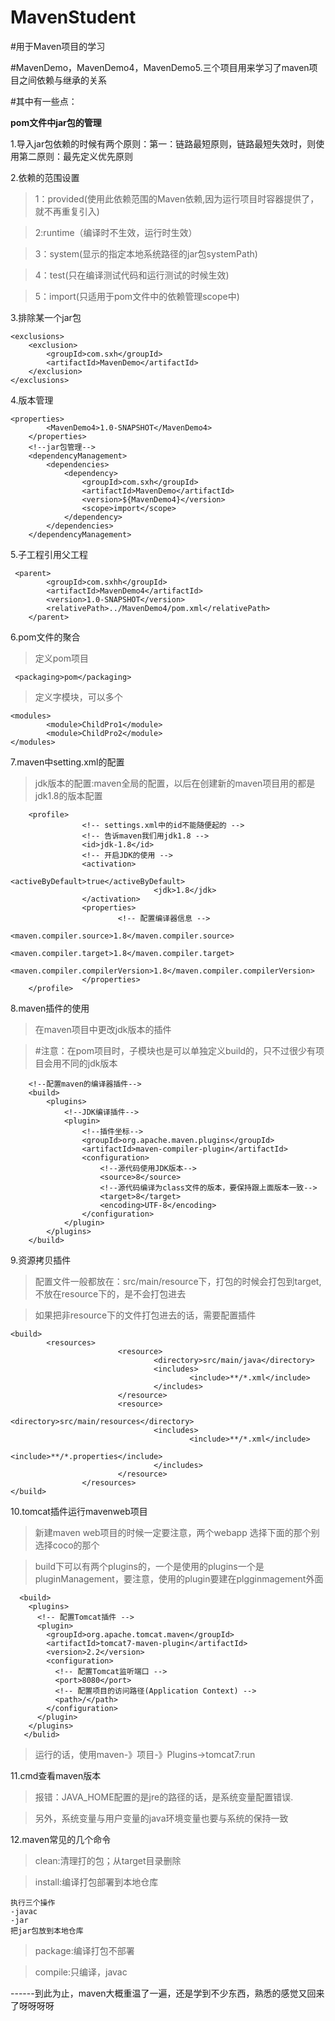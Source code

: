 # MavenStudent

#用于Maven项目的学习

#MavenDemo，MavenDemo4，MavenDemo5.三个项目用来学习了maven项目之间依赖与继承的关系

#其中有一些点：

**pom文件中jar包的管理**

1.导入jar包依赖的时候有两个原则：第一：链路最短原则，链路最短失效时，则使用第二原则：最先定义优先原则

2.依赖的范围设置<scope>

>1：provided(使用此依赖范围的Maven依赖,因为运行项目时容器提供了，就不再重复引入)

>2:runtime（编译时不生效，运行时生效）

>3：system(显示的指定本地系统路径的jar包systemPath)

>4：test(只在编译测试代码和运行测试的时候生效)

>5：import(只适用于pom文件中的依赖管理scope中)

3.排除某一个jar包

```
<exclusions>
	<exclusion>
		<groupId>com.sxh</groupId>
		<artifactId>MavenDemo</artifactId>
	</exclusion>
</exclusions>
```

4.版本管理

```
<properties>
        <MavenDemo4>1.0-SNAPSHOT</MavenDemo4>
    </properties>
    <!--jar包管理-->
    <dependencyManagement>
        <dependencies>
            <dependency>
                <groupId>com.sxh</groupId>
                <artifactId>MavenDemo</artifactId>
                <version>${MavenDemo4}</version>
                <scope>import</scope>
            </dependency>
        </dependencies>
    </dependencyManagement>
```
5.子工程引用父工程

```
 <parent>
        <groupId>com.sxhh</groupId>
        <artifactId>MavenDemo4</artifactId>
        <version>1.0-SNAPSHOT</version>
        <relativePath>../MavenDemo4/pom.xml</relativePath>
    </parent>
```
6.pom文件的聚合

>定义pom项目

```
 <packaging>pom</packaging>
```

>定义字模块，可以多个

```
<modules>
        <module>ChildPro1</module>
        <module>ChildPro2</module>
</modules>
```

7.maven中setting.xml的配置

>jdk版本的配置:maven全局的配置，以后在创建新的maven项目用的都是jdk1.8的版本配置


```
	<profile>
                <!-- settings.xml中的id不能随便起的 -->
                <!-- 告诉maven我们用jdk1.8 -->
                <id>jdk-1.8</id>
                <!-- 开启JDK的使用 -->
                <activation>
                                <activeByDefault>true</activeByDefault>
                                <jdk>1.8</jdk>
                </activation>
                <properties>
                        <!-- 配置编译器信息 -->
                        <maven.compiler.source>1.8</maven.compiler.source>
                        <maven.compiler.target>1.8</maven.compiler.target>
                        <maven.compiler.compilerVersion>1.8</maven.compiler.compilerVersion>
                </properties>
    </profile>
```

8.maven插件的使用

>在maven项目中更改jdk版本的插件

>#注意：在pom项目时，子模块也是可以单独定义build的，只不过很少有项目会用不同的jdk版本

```
    <!--配置maven的编译器插件-->
    <build>
        <plugins>
            <!--JDK编译插件-->
            <plugin>
                <!--插件坐标-->
                <groupId>org.apache.maven.plugins</groupId>
                <artifactId>maven-compiler-plugin</artifactId>
                <configuration>
                    <!--源代码使用JDK版本-->
                    <source>8</source>
                    <!--源代码编译为class文件的版本，要保持跟上面版本一致-->
                    <target>8</target>
                    <encoding>UTF-8</encoding>
                </configuration>
            </plugin>
        </plugins>
    </build>
```

9.资源拷贝插件

>配置文件一般都放在：src/main/resource下，打包的时候会打包到target,不放在resource下的，是不会打包进去

>如果把非resource下的文件打包进去的话，需要配置插件

```
<build>
        <resources>
                        <resource>
                                <directory>src/main/java</directory>
                                <includes>
                                        <include>**/*.xml</include>
                                </includes>
                        </resource>
                        <resource>
                                <directory>src/main/resources</directory>
                                <includes>
                                        <include>**/*.xml</include>
                                        <include>**/*.properties</include>
                                </includes>
                        </resource>
                </resources>
</build>

```

10.tomcat插件运行mavenweb项目

>新建maven web项目的时候一定要注意，两个webapp  选择下面的那个别选择coco的那个

>build下可以有两个plugins的，一个是使用的plugins一个是pluginManagement，要注意，使用的plugin要建在plgginmagement外面

```
  <build>
    <plugins>
      <!-- 配置Tomcat插件 -->
      <plugin>
        <groupId>org.apache.tomcat.maven</groupId>
        <artifactId>tomcat7-maven-plugin</artifactId>
        <version>2.2</version>
        <configuration>
          <!-- 配置Tomcat监听端口 -->
          <port>8080</port>
          <!-- 配置项目的访问路径(Application Context) -->
          <path>/</path>
        </configuration>
      </plugin>
    </plugins>
   </bulid>
```

>运行的话，使用maven-》项目-》Plugins->tomcat7:run

11.cmd查看maven版本  

>报错：JAVA_HOME配置的是jre的路径的话，是系统变量配置错误.

>另外，系统变量与用户变量的java环境变量也要与系统的保持一致

12.maven常见的几个命令

>clean:清理打的包；从target目录删除

>install:编译打包部署到本地仓库
```
执行三个操作
-javac
-jar
把jar包放到本地仓库
```

>package:编译打包不部署

>compile:只编译，javac

------到此为止，maven大概重温了一遍，还是学到不少东西，熟悉的感觉又回来了呀呀呀呀


